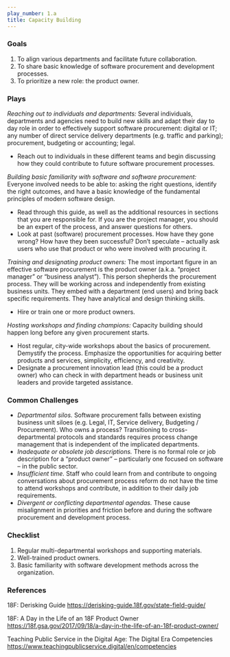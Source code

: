 ```yaml
---
play_number: 1.a
title: Capacity Building
---
```


### Goals
1. To align various departments and facilitate future collaboration.
2. To share basic knowledge of software procurement and development processes.
3. To prioritize a new role: the product owner.


### Plays
_Reaching out to individuals and departments:_
Several individuals, departments and agencies need to build new skills and adapt their day to day role in order to effectively support software procurement: digital or IT; any number of direct service delivery departments (e.g. traffic and parking); procurement, budgeting or accounting; legal.
- Reach out to individuals in these different teams and begin discussing how they could contribute to future software procurement processes.

_Building basic familiarity with software and software procurement:_
Everyone involved needs to be able to: asking the right questions, identify the right outcomes, and have a basic knowledge of the fundamental principles of modern software design.
- Read through this guide, as well as the additional resources in sections that you are responsible for. If you are the project manager, you should be an expert of the process, and answer questions for others. 
- Look at past (software) procurement processes. How have they gone wrong? How have they been successful? Don’t speculate – actually ask users who use that product or who were involved with procuring it. 

_Training and designating product owners:_
The most important figure in an effective software procurement is the product owner (a.k.a. “project manager” or “business analyst”). This person shepherds the procurement process. They will be working across and independently from existing business units. They embed with a department (end users) and bring back specific requirements. They have analytical and design thinking skills.
- Hire or train one or more product owners.

_Hosting workshops and finding champions:_
Capacity building should happen long before any given procurement starts. 
- Host regular, city-wide workshops about the basics of procurement. Demystify the process. Emphasize the opportunities for acquiring better products and services, simplicity, efficiency, and creativity. 
- Designate a procurement innovation lead (this could be a product owner) who can check in with department heads or business unit leaders and provide targeted assistance.


### Common Challenges
- _Departmental silos._ Software procurement falls between existing business unit siloes (e.g. Legal, IT, Service delivery, Budgeting / Procurement). Who owns a process? Transitioning to cross-departmental protocols and standards requires process change management that is independent of the implicated departments.
- _Inadequate or obsolete job descriptions._ There is no formal role or job description for a “product owner” – particularly one focused on software – in the public sector.
- _Insufficient time._ Staff who could learn from and contribute to ongoing conversations about procurement process reform do not have the time to attend workshops and contribute, in addition to their daily job requirements.
- _Divergent or conflicting departmental agendas._ These cause misalignment in priorities and friction before and during the software procurement and development process.


### Checklist
1. Regular multi-departmental workshops and supporting materials.
2. Well-trained product owners.
3. Basic familiarity with software development methods across the organization.


### References
18F: Derisking Guide
https://derisking-guide.18f.gov/state-field-guide/

18F: A Day in the Life of an 18F Product Owner
https://18f.gsa.gov/2017/09/18/a-day-in-the-life-of-an-18f-product-owner/

Teaching Public Service in the Digital Age: The Digital Era Competencies
https://www.teachingpublicservice.digital/en/competencies
